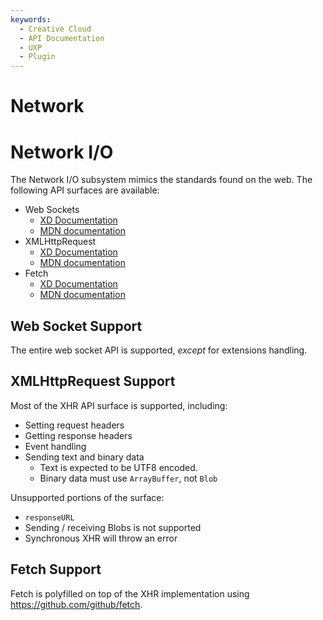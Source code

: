```yaml
---
keywords:
  - Creative Cloud
  - API Documentation
  - UXP
  - Plugin
---
```


# Network

# Network I/O

The Network I/O subsystem mimics the standards found on the web. The following API surfaces are available:

- Web Sockets
  - [XD Documentation](/develop/reference/uxp/class/WebSocket/)
  - [MDN documentation](https://developer.mozilla.org/en-US/docs/Web/API/WebSockets_API)
- XMLHttpRequest
  - [XD Documentation](/develop/reference/uxp/class/XMLHttpRequest/)
  - [MDN documentation](https://developer.mozilla.org/en-US/docs/Web/API/XMLHttpRequest)
- Fetch
  - [XD Documentation](/develop/reference/uxp/function/fetch/)
  - [MDN documentation](https://developer.mozilla.org/en-US/docs/Web/API/Fetch_API)

## Web Socket Support

The entire web socket API is supported, _except_ for extensions handling.

## XMLHttpRequest Support

Most of the XHR API surface is supported, including:

- Setting request headers
- Getting response headers
- Event handling
- Sending text and binary data
  - Text is expected to be UTF8 encoded.
  - Binary data must use `ArrayBuffer`, not `Blob`

Unsupported portions of the surface:

- `responseURL`
- Sending / receiving Blobs is not supported
- Synchronous XHR will throw an error

## Fetch Support

Fetch is polyfilled on top of the XHR implementation using https://github.com/github/fetch.
